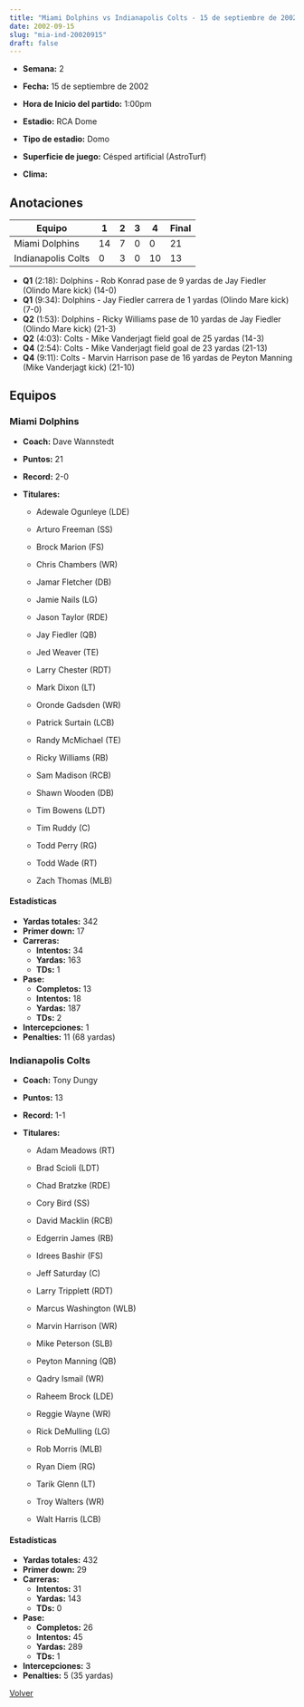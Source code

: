 ```yaml
---
title: "Miami Dolphins vs Indianapolis Colts - 15 de septiembre de 2002"
date: 2002-09-15
slug: "mia-ind-20020915"
draft: false
---
```


* **Semana:** 2
* **Fecha:** 15 de septiembre de 2002

* **Hora de Inicio del partido:** 1:00pm
* **Estadio:** RCA Dome
* **Tipo de estadio:** Domo
* **Superficie de juego:** Césped artificial (AstroTurf)
* **Clima:** 





## Anotaciones
| Equipo | 1 | 2 | 3 | 4 | Final |
|--------|---|---|---|---|-------|
| Miami Dolphins  | 14 | 7 | 0 | 0  | 21 |
| Indianapolis Colts  | 0 | 3 | 0 | 10  | 13 |
* **Q1** (2:18): Dolphins - Rob Konrad pase de 9 yardas de Jay Fiedler (Olindo Mare kick) (14-0)
* **Q1** (9:34): Dolphins - Jay Fiedler carrera de 1 yardas (Olindo Mare kick) (7-0)
* **Q2** (1:53): Dolphins - Ricky Williams pase de 10 yardas de Jay Fiedler (Olindo Mare kick) (21-3)
* **Q2** (4:03): Colts - Mike Vanderjagt field goal de 25 yardas (14-3)
* **Q4** (2:54): Colts - Mike Vanderjagt field goal de 23 yardas (21-13)
* **Q4** (9:11): Colts - Marvin Harrison pase de 16 yardas de Peyton Manning (Mike Vanderjagt kick) (21-10)


## Equipos


### Miami Dolphins
* **Coach:** Dave Wannstedt
* **Puntos:** 21
* **Record:** 2-0
* **Titulares:** 

  * Adewale Ogunleye (LDE) 

  * Arturo Freeman (SS) 

  * Brock Marion (FS) 

  * Chris Chambers (WR) 

  * Jamar Fletcher (DB) 

  * Jamie Nails (LG) 

  * Jason Taylor (RDE) 

  * Jay Fiedler (QB) 

  * Jed Weaver (TE) 

  * Larry Chester (RDT) 

  * Mark Dixon (LT) 

  * Oronde Gadsden (WR) 

  * Patrick Surtain (LCB) 

  * Randy McMichael (TE) 

  * Ricky Williams (RB) 

  * Sam Madison (RCB) 

  * Shawn Wooden (DB) 

  * Tim Bowens (LDT) 

  * Tim Ruddy (C) 

  * Todd Perry (RG) 

  * Todd Wade (RT) 

  * Zach Thomas (MLB) 

#### Estadísticas
* **Yardas totales:** 342
* **Primer down:** 17
* **Carreras:**
  * **Intentos:** 34
  * **Yardas:** 163
  * **TDs:** 1
* **Pase:**
  * **Completos:** 13
  * **Intentos:** 18
  * **Yardas:** 187
  * **TDs:** 2
* **Intercepciones:** 1
* **Penalties:** 11 (68 yardas)

### Indianapolis Colts
* **Coach:** Tony Dungy
* **Puntos:** 13
* **Record:** 1-1
* **Titulares:** 

  * Adam Meadows (RT) 

  * Brad Scioli (LDT) 

  * Chad Bratzke (RDE) 

  * Cory Bird (SS) 

  * David Macklin (RCB) 

  * Edgerrin James (RB) 

  * Idrees Bashir (FS) 

  * Jeff Saturday (C) 

  * Larry Tripplett (RDT) 

  * Marcus Washington (WLB) 

  * Marvin Harrison (WR) 

  * Mike Peterson (SLB) 

  * Peyton Manning (QB) 

  * Qadry Ismail (WR) 

  * Raheem Brock (LDE) 

  * Reggie Wayne (WR) 

  * Rick DeMulling (LG) 

  * Rob Morris (MLB) 

  * Ryan Diem (RG) 

  * Tarik Glenn (LT) 

  * Troy Walters (WR) 

  * Walt Harris (LCB) 

#### Estadísticas
* **Yardas totales:** 432
* **Primer down:** 29
* **Carreras:**
  * **Intentos:** 31
  * **Yardas:** 143
  * **TDs:** 0
* **Pase:**
  * **Completos:** 26
  * **Intentos:** 45
  * **Yardas:** 289
  * **TDs:** 1
* **Intercepciones:** 3
* **Penalties:** 5 (35 yardas)


[Volver](/historia/2002)
